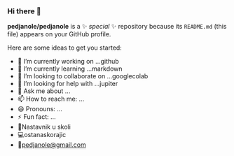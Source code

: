 ### Hi there 👋


**pedjanole/pedjanole** is a ✨ _special_ ✨ repository because its `README.md` (this file) appears on your GitHub profile.

Here are some ideas to get you started:

- 🔭 I’m currently working on ...github
- 🌱 I’m currently learning ...markdown
- 👯 I’m looking to collaborate on ...googlecolab
- 🤔 I’m looking for help with ...jupiter
- 💬 Ask me about ...
- 📫 How to reach me: ...
- 😄 Pronouns: ...
- ⚡ Fun fact: ...
- :office:Nastavnik u skoli
- :computer:ostanaskorajic
- :email:pedjanole@gmail.com

